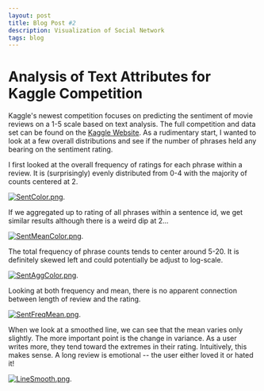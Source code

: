 ```yaml
---
layout: post
title: Blog Post #2
description: Visualization of Social Network
tags: blog
---
```


# Analysis of Text Attributes for Kaggle Competition

Kaggle's newest competition focuses on predicting the sentiment of movie reviews on a 1-5 scale based on text analysis.  The full competition and data set can be found on the [Kaggle Website](http://www.kaggle.com/c/sentiment-analysis-on-movie-reviews).  As a rudimentary start, I wanted to look at a few overall distributions and see if the number of phrases held any bearing on the sentiment rating.  

I first looked at the overall frequency of ratings for each phrase within a review.  It is (surprisingly) evenly distributed from 0-4 with the majority of counts centered at 2.  

[![SentColor.png](http://emcmahon013.github.io/edav/assets/ecm2113/SentColor.png)](http://emcmahon013.github.io/edav/assets/ecm2113/SentColor.png).

If we aggregated up to rating of all phrases within a sentence id, we get similar results although there is a weird dip at 2...

[![SentMeanColor.png](http://emcmahon013.github.io/edav/assets/ecm2113/SentMeanColor.png)](http://emcmahon013.github.io/edav/assets/ecm2113/SentMeanColor.png).


The total frequency of phrase counts tends to center around 5-20.  It is definitely skewed left and could potentially be adjust to log-scale.  

[![SentAggColor.png](http://emcmahon013.github.io/edav/assets/ecm2113/SentAggColor.png)](http://emcmahon013.github.io/edav/assets/ecm2113/SentAggColor.png).

Looking at both frequency and mean, there is no apparent connection between length of review and the rating.  

[![SentFreqMean.png](http://emcmahon013.github.io/edav/assets/ecm2113/SentFreqMean.png)](http://emcmahon013.github.io/edav/assets/ecm2113/SentFreqMean.png).

When we look at a smoothed line, we can see that the mean varies only slightly.  The more important point is the change in variance.  As a user writes more, they tend toward the extremes in their rating.  Intuitively, this makes sense. A long review is emotional -- the user either loved it or hated it!  

[![LineSmooth.png](http://emcmahon013.github.io/edav/assets/ecm2113/LineSmooth.png)](http://emcmahon013.github.io/edav/assets/ecm2113/LineSmooth.png).



